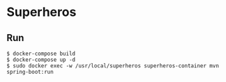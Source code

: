 # Superheros

## Run
```
$ docker-compose build   
$ docker-compose up -d   
$ sudo docker exec -w /usr/local/superheros superheros-container mvn spring-boot:run
```
